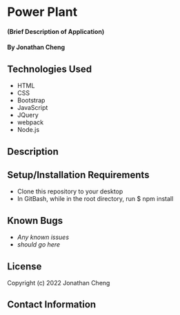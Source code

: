 # Power Plant

#### (Brief Description of Application)

#### By Jonathan Cheng

## Technologies Used

- HTML
- CSS
- Bootstrap
- JavaScript
- JQuery
- webpack
- Node.js

## Description

## Setup/Installation Requirements

- Clone this repository to your desktop
- In GitBash, while in the root directory, run $ npm install

## Known Bugs

- _Any known issues_
- _should go here_

## License

Copyright (c) 2022 Jonathan Cheng

## Contact Information
